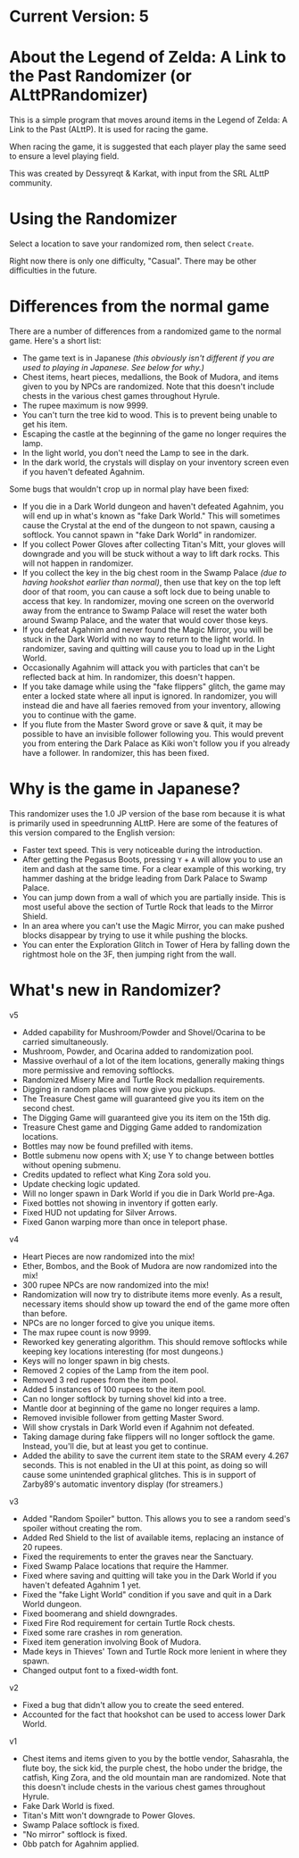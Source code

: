 # Current Version: 5

# About the Legend of Zelda: A Link to the Past Randomizer (or ALttPRandomizer)
This is a simple program that moves around items in the Legend of Zelda: A Link to the Past (ALttP). It is used for racing the game.

When racing the game, it is suggested that each player play the same seed to ensure a level playing field.

This was created by Dessyreqt & Karkat, with input from the SRL ALttP community.

# Using the Randomizer
Select a location to save your randomized rom, then select `Create`.

Right now there is only one difficulty, "Casual". There may be other difficulties in the future.

# Differences from the normal game
There are a number of differences from a randomized game to the normal game. Here's a short list:
- The game text is in Japanese _(this obviously isn't different if you are used to playing in Japanese. See below for why.)_
- Chest items, heart pieces, medallions, the Book of Mudora, and items given to you by NPCs are randomized. Note that this doesn't include chests in the various chest games throughout Hyrule.
- The rupee maximum is now 9999.
- You can't turn the tree kid to wood. This is to prevent being unable to get his item.
- Escaping the castle at the beginning of the game no longer requires the lamp.
- In the light world, you don't need the Lamp to see in the dark.
- In the dark world, the crystals will display on your inventory screen even if you haven't defeated Agahnim.

Some bugs that wouldn't crop up in normal play have been fixed:
- If you die in a Dark World dungeon and haven't defeated Agahnim, you will end up in what's known as "fake Dark World." This will sometimes cause the Crystal at the end of the dungeon to not spawn, causing a softlock. You cannot spawn in "fake Dark World" in randomizer.
- If you collect Power Gloves after collecting Titan's Mitt, your gloves will downgrade and you will be stuck without a way to lift dark rocks. This will not happen in randomizer.
- If you collect the key in the big chest room in the Swamp Palace _(due to having hookshot earlier than normal)_, then use that key on the top left door of that room, you can cause a soft lock due to being unable to access that key. In randomizer, moving one screen on the overworld away from the entrance to Swamp Palace will reset the water both around Swamp Palace, and the water that would cover those keys.
- If you defeat Agahnim and never found the Magic Mirror, you will be stuck in the Dark World with no way to return to the light world. In randomizer, saving and quitting will cause you to load up in the Light World.
- Occasionally Agahnim will attack you with particles that can't be reflected back at him. In randomizer, this doesn't happen.
- If you take damage while using the "fake flippers" glitch, the game may enter a locked state where all input is ignored. In randomizer, you will instead die and have all faeries removed from your inventory, allowing you to continue with the game.
- If you flute from the Master Sword grove or save & quit, it may be possible to have an invisible follower following you. This would prevent you from entering the Dark Palace as Kiki won't follow you if you already have a follower. In randomizer, this has been fixed.

# Why is the game in Japanese?
This randomizer uses the 1.0 JP version of the base rom because it is what is primarily used in speedrunning ALttP. Here are some of the features of this version compared to the English version:
- Faster text speed. This is very noticeable during the introduction.
- After getting the Pegasus Boots, pressing `Y` + `A` will allow you to use an item and dash at the same time. For a clear example of this working, try hammer dashing at the bridge leading from Dark Palace to Swamp Palace.
- You can jump down from a wall of which you are partially inside. This is most useful above the section of Turtle Rock that leads to the Mirror Shield.
- In an area where you can't use the Magic Mirror, you can make pushed blocks disappear by trying to use it while pushing the blocks.
- You can enter the Exploration Glitch in Tower of Hera by falling down the rightmost hole on the 3F, then jumping right from the wall.

# What's new in Randomizer?

v5
- Added capability for Mushroom/Powder and Shovel/Ocarina to be carried simultaneously.
- Mushroom, Powder, and Ocarina added to randomization pool.
- Massive overhaul of a lot of the item locations, generally making things more permissive and removing softlocks.
- Randomized Misery Mire and Turtle Rock medallion requirements.
- Digging in random places will now give you pickups.
- The Treasure Chest game will guaranteed give you its item on the second chest.
- The Digging Game will guaranteed give you its item on the 15th dig.
- Treasure Chest game and Digging Game added to randomization locations.
- Bottles may now be found prefilled with items.
- Bottle submenu now opens with X; use Y to change between bottles without opening submenu.
- Credits updated to reflect what King Zora sold you.
- Update checking logic updated.
- Will no longer spawn in Dark World if you die in Dark World pre-Aga.
- Fixed bottles not showing in inventory if gotten early.
- Fixed HUD not updating for Silver Arrows.
- Fixed Ganon warping more than once in teleport phase.

v4
- Heart Pieces are now randomized into the mix!
- Ether, Bombos, and the Book of Mudora are now randomized into the mix!
- 300 rupee NPCs are now randomized into the mix!
- Randomization will now try to distribute items more evenly. As a result, necessary items should show up toward the end of the game more often than before.
- NPCs are no longer forced to give you unique items.
- The max rupee count is now 9999.
- Reworked key generating algorithm. This should remove softlocks while keeping key locations interesting (for most dungeons.)
- Keys will no longer spawn in big chests.
- Removed 2 copies of the Lamp from the item pool.
- Removed 3 red rupees from the item pool.
- Added 5 instances of 100 rupees to the item pool.
- Can no longer softlock by turning shovel kid into a tree.
- Mantle door at beginning of the game no longer requires a lamp.
- Removed invisible follower from getting Master Sword.
- Will show crystals in Dark World even if Agahnim not defeated.
- Taking damage during fake flippers will no longer softlock the game. Instead, you'll die, but at least you get to continue.
- Added the ability to save the current item state to the SRAM every 4.267 seconds. This is not enabled in the UI at this point, as doing so will cause some unintended graphical glitches. This is in support of Zarby89's automatic inventory display (for streamers.)

v3
- Added "Random Spoiler" button. This allows you to see a random seed's spoiler without creating the rom.
- Added Red Shield to the list of available items, replacing an instance of 20 rupees.
- Fixed the requirements to enter the graves near the Sanctuary.
- Fixed Swamp Palace locations that require the Hammer.
- Fixed where saving and quitting will take you in the Dark World if you haven't defeated Agahnim 1 yet.
- Fixed the "fake Light World" condition if you save and quit in a Dark World dungeon.
- Fixed boomerang and shield downgrades.
- Fixed Fire Rod requirement for certain Turtle Rock chests.
- Fixed some rare crashes in rom generation.
- Fixed item generation involving Book of Mudora.
- Made keys in Thieves' Town and Turtle Rock more lenient in where they spawn.
- Changed output font to a fixed-width font.

v2
- Fixed a bug that didn't allow you to create the seed entered.
- Accounted for the fact that hookshot can be used to access lower Dark World.

v1
- Chest items and items given to you by the bottle vendor, Sahasrahla, the flute boy, the sick kid, the purple chest, the hobo under the bridge, the catfish, King Zora, and the old mountain man are randomized. Note that this doesn't include chests in the various chest games throughout Hyrule.
- Fake Dark World is fixed.
- Titan's Mitt won't downgrade to Power Gloves.
- Swamp Palace softlock is fixed.
- "No mirror" softlock is fixed.
- 0bb patch for Agahnim applied.
